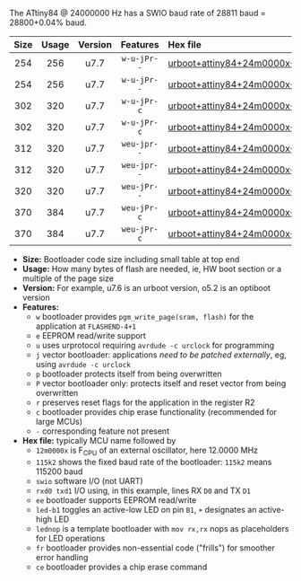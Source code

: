 The ATtiny84 @ 24000000 Hz has a SWIO baud rate of 28811 baud = 28800+0.04% baud.

|Size|Usage|Version|Features|Hex file|
|:-:|:-:|:-:|:-:|:--|
|254|256|u7.7|`w-u-jPr--`|[urboot+attiny84+24m0000x+++28k8_swio_rxa3_txa2_led+a4.hex](https://raw.githubusercontent.com/stefanrueger/urboot.hex/main/mcus/attiny84/external_oscillator/fcpu+24m0000_Hz/br+++28k8_bps/urboot+attiny84+24m0000x+++28k8_swio_rxa3_txa2_led+a4.hex)|
|254|256|u7.7|`w-u-jPr--`|[urboot+attiny84+24m0000x+++28k8_swio_rxa3_txa2_lednop.hex](https://raw.githubusercontent.com/stefanrueger/urboot.hex/main/mcus/attiny84/external_oscillator/fcpu+24m0000_Hz/br+++28k8_bps/urboot+attiny84+24m0000x+++28k8_swio_rxa3_txa2_lednop.hex)|
|302|320|u7.7|`w-u-jPr-c`|[urboot+attiny84+24m0000x+++28k8_swio_rxa3_txa2_led+a4_fr_ce.hex](https://raw.githubusercontent.com/stefanrueger/urboot.hex/main/mcus/attiny84/external_oscillator/fcpu+24m0000_Hz/br+++28k8_bps/urboot+attiny84+24m0000x+++28k8_swio_rxa3_txa2_led+a4_fr_ce.hex)|
|302|320|u7.7|`w-u-jPr-c`|[urboot+attiny84+24m0000x+++28k8_swio_rxa3_txa2_lednop_fr_ce.hex](https://raw.githubusercontent.com/stefanrueger/urboot.hex/main/mcus/attiny84/external_oscillator/fcpu+24m0000_Hz/br+++28k8_bps/urboot+attiny84+24m0000x+++28k8_swio_rxa3_txa2_lednop_fr_ce.hex)|
|312|320|u7.7|`weu-jpr--`|[urboot+attiny84+24m0000x+++28k8_swio_rxa3_txa2_ee_led+a4.hex](https://raw.githubusercontent.com/stefanrueger/urboot.hex/main/mcus/attiny84/external_oscillator/fcpu+24m0000_Hz/br+++28k8_bps/urboot+attiny84+24m0000x+++28k8_swio_rxa3_txa2_ee_led+a4.hex)|
|312|320|u7.7|`weu-jpr--`|[urboot+attiny84+24m0000x+++28k8_swio_rxa3_txa2_ee_lednop.hex](https://raw.githubusercontent.com/stefanrueger/urboot.hex/main/mcus/attiny84/external_oscillator/fcpu+24m0000_Hz/br+++28k8_bps/urboot+attiny84+24m0000x+++28k8_swio_rxa3_txa2_ee_lednop.hex)|
|320|320|u7.7|`weu-jPr--`|[urboot+attiny84+24m0000x+++28k8_swio_rxa3_txa2_ee.hex](https://raw.githubusercontent.com/stefanrueger/urboot.hex/main/mcus/attiny84/external_oscillator/fcpu+24m0000_Hz/br+++28k8_bps/urboot+attiny84+24m0000x+++28k8_swio_rxa3_txa2_ee.hex)|
|370|384|u7.7|`weu-jPr-c`|[urboot+attiny84+24m0000x+++28k8_swio_rxa3_txa2_ee_led+a4_fr_ce.hex](https://raw.githubusercontent.com/stefanrueger/urboot.hex/main/mcus/attiny84/external_oscillator/fcpu+24m0000_Hz/br+++28k8_bps/urboot+attiny84+24m0000x+++28k8_swio_rxa3_txa2_ee_led+a4_fr_ce.hex)|
|370|384|u7.7|`weu-jPr-c`|[urboot+attiny84+24m0000x+++28k8_swio_rxa3_txa2_ee_lednop_fr_ce.hex](https://raw.githubusercontent.com/stefanrueger/urboot.hex/main/mcus/attiny84/external_oscillator/fcpu+24m0000_Hz/br+++28k8_bps/urboot+attiny84+24m0000x+++28k8_swio_rxa3_txa2_ee_lednop_fr_ce.hex)|

- **Size:** Bootloader code size including small table at top end
- **Usage:** How many bytes of flash are needed, ie, HW boot section or a multiple of the page size
- **Version:** For example, u7.6 is an urboot version, o5.2 is an optiboot version
- **Features:**
  + `w` bootloader provides `pgm_write_page(sram, flash)` for the application at `FLASHEND-4+1`
  + `e` EEPROM read/write support
  + `u` uses urprotocol requiring `avrdude -c urclock` for programming
  + `j` vector bootloader: applications *need to be patched externally*, eg, using `avrdude -c urclock`
  + `p` bootloader protects itself from being overwritten
  + `P` vector bootloader only: protects itself and reset vector from being overwritten
  + `r` preserves reset flags for the application in the register R2
  + `c` bootloader provides chip erase functionality (recommended for large MCUs)
  + `-` corresponding feature not present
- **Hex file:** typically MCU name followed by
  + `12m0000x` is F<sub>CPU</sub> of an external oscillator, here 12.0000 MHz
  + `115k2` shows the fixed baud rate of the bootloader: `115k2` means 115200 baud
  + `swio` software I/O (not UART)
  + `rxd0 txd1` I/O using, in this example, lines RX `D0` and TX `D1`
  + `ee` bootloader supports EEPROM read/write
  + `led-b1` toggles an active-low LED on pin `B1`, `+` designates an active-high LED
  + `lednop` is a template bootloader with `mov rx,rx` nops as placeholders for LED operations
  + `fr` bootloader provides non-essential code ("frills") for smoother error handling
  + `ce` bootloader provides a chip erase command
